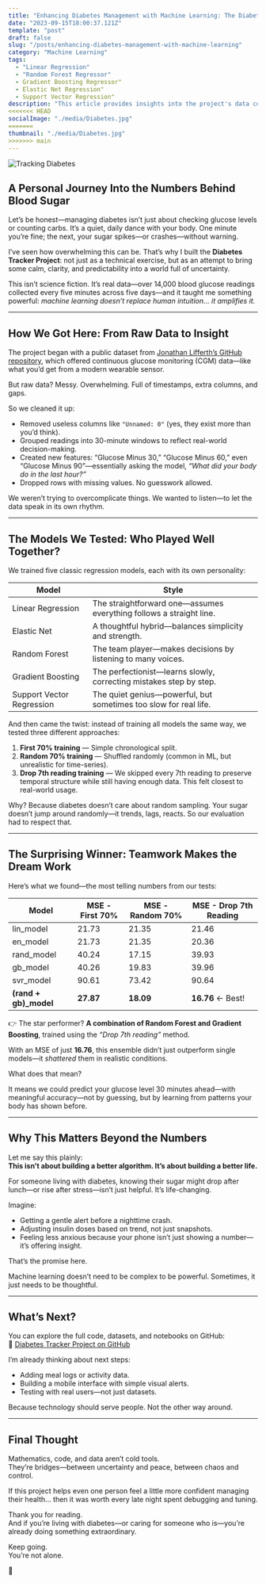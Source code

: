 ```yaml
---
title: "Enhancing Diabetes Management with Machine Learning: The Diabetes Tracker Project"
date: "2023-09-15T18:00:37.121Z"
template: "post"
draft: false
slug: "/posts/enhancing-diabetes-management-with-machine-learning"
category: "Machine Learning"
tags:
  - "Linear Regression"
  - "Random Forest Regressor"
  - Gradient Boosting Regressor"
  - Elastic Net Regression"
  - Support Vector Regression"
description: "This article provides insights into the project's data collection, preprocessing, feature selection, and the performance of various machine learning algorithms. Explore the results and find out which model and training approach emerged as the most effective, potentially offering improved diabetes management tools."
<<<<<<< HEAD
socialImage: "./media/Diabetes.jpg"
=======
thumbnail: "./media/Diabetes.jpg"
>>>>>>> main
---
```

![Tracking Diabetes](/media/Diabetes.jpg)

## A Personal Journey Into the Numbers Behind Blood Sugar

Let’s be honest—managing diabetes isn’t just about checking glucose levels or counting carbs. It’s a quiet, daily dance with your body. One minute you’re fine; the next, your sugar spikes—or crashes—without warning.

I’ve seen how overwhelming this can be. That’s why I built the **Diabetes Tracker Project**: not just as a technical exercise, but as an attempt to bring some calm, clarity, and predictability into a world full of uncertainty.

This isn’t science fiction. It’s real data—over 14,000 blood glucose readings collected every five minutes across five days—and it taught me something powerful: *machine learning doesn’t replace human intuition… it amplifies it.*

---

## How We Got Here: From Raw Data to Insight

The project began with a public dataset from [Jonathan Lifferth’s GitHub repository](https://github.com/jlifferth/nudge_in_streamlit), which offered continuous glucose monitoring (CGM) data—like what you’d get from a modern wearable sensor. 

But raw data? Messy. Overwhelming. Full of timestamps, extra columns, and gaps.

So we cleaned it up:

- Removed useless columns like `"Unnamed: 0"` (yes, they exist more than you’d think).
- Grouped readings into 30-minute windows to reflect real-world decision-making.
- Created new features: “Glucose Minus 30,” “Glucose Minus 60,” even “Glucose Minus 90”—essentially asking the model, *“What did your body do in the last hour?”*
- Dropped rows with missing values. No guesswork allowed.

We weren’t trying to overcomplicate things. We wanted to listen—to let the data speak in its own rhythm.

---

## The Models We Tested: Who Played Well Together?

We trained five classic regression models, each with its own personality:

| Model | Style |
|-------|-------|
| Linear Regression | The straightforward one—assumes everything follows a straight line. |
| Elastic Net | A thoughtful hybrid—balances simplicity and strength. |
| Random Forest | The team player—makes decisions by listening to many voices. |
| Gradient Boosting | The perfectionist—learns slowly, correcting mistakes step by step. |
| Support Vector Regression | The quiet genius—powerful, but sometimes too slow for real life. |

And then came the twist: instead of training all models the same way, we tested three different approaches:

1. **First 70% training** — Simple chronological split.
2. **Random 70% training** — Shuffled randomly (common in ML, but unrealistic for time-series).
3. **Drop 7th reading training** — We skipped every 7th reading to preserve temporal structure while still having enough data. This felt closest to real-world usage.

Why? Because diabetes doesn’t care about random sampling. Your sugar doesn’t jump around randomly—it trends, lags, reacts. So our evaluation had to respect that.

---

## The Surprising Winner: Teamwork Makes the Dream Work

Here’s what we found—the most telling numbers from our tests:

| Model                   | MSE - First 70% | MSE - Random 70% | MSE - Drop 7th Reading |
|-------------------------|------------------|-------------------|------------------------|
| lin_model               | 21.73            | 21.35             | 21.46                  |
| en_model                | 21.73            | 21.35             | 20.36                  |
| rand_model              | 40.24            | 17.15             | 39.93                  |
| gb_model                | 40.26            | 19.83             | 39.96                  |
| svr_model               | 90.61            | 73.42             | 90.64                  |
| **(rand + gb)_model**   | **27.87**        | **18.09**         | **16.76** ← Best!      |

👉 The star performer? **A combination of Random Forest and Gradient Boosting**, trained using the *“Drop 7th reading”* method.

With an MSE of just **16.76**, this ensemble didn’t just outperform single models—it *shattered* them in realistic conditions.

What does that mean?

It means we could predict your glucose level 30 minutes ahead—with meaningful accuracy—not by guessing, but by learning from patterns your body has shown before.

---

## Why This Matters Beyond the Numbers

Let me say this plainly:  
**This isn’t about building a better algorithm. It’s about building a better life.**

For someone living with diabetes, knowing their sugar might drop after lunch—or rise after stress—isn’t just helpful. It’s life-changing.

Imagine:
- Getting a gentle alert before a nighttime crash.
- Adjusting insulin doses based on trend, not just snapshots.
- Feeling less anxious because your phone isn’t just showing a number—it’s offering insight.

That’s the promise here.

Machine learning doesn’t need to be complex to be powerful. Sometimes, it just needs to be thoughtful.

---

## What’s Next?

You can explore the full code, datasets, and notebooks on GitHub:  
🔗 [Diabetes Tracker Project on GitHub](https://github.com/nourabosen/DiabetesTracker)

I’m already thinking about next steps:
- Adding meal logs or activity data.
- Building a mobile interface with simple visual alerts.
- Testing with real users—not just datasets.

Because technology should serve people. Not the other way around.

---

## Final Thought

Mathematics, code, and data aren’t cold tools.  
They’re bridges—between uncertainty and peace, between chaos and control.

If this project helps even one person feel a little more confident managing their health… then it was worth every late night spent debugging and tuning.

Thank you for reading.  
And if you’re living with diabetes—or caring for someone who is—you’re already doing something extraordinary.

Keep going.  
You’re not alone.

💛
